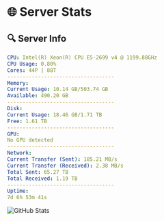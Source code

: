 # 🌐 Server Stats
## 🔍 Server Info
```yaml
CPU: Intel(R) Xeon(R) CPU E5-2699 v4 @ 1199.88GHz
CPU Usage: 0.80%
Cores: 44P | 88T
-----------------------------------
Memory:
Current Usage: 10.14 GB/503.74 GB
Available: 490.20 GB
-----------------------------------
Disk:
Current Usage: 18.46 GB/1.71 TB
Free: 1.61 TB
-----------------------------------
GPU:
No GPU detected
-----------------------------------
Network:
Current Transfer (Sent): 185.21 MB/s
Current Transfer (Received): 2.38 MB/s
Total Sent: 65.27 TB
Total Received: 1.19 TB
-----------------------------------
Uptime:
7d 6h 53m 41s
```
![GitHub Stats](https://img.shields.io/badge/Updated-2025-02-15_05:36:59-blue)
